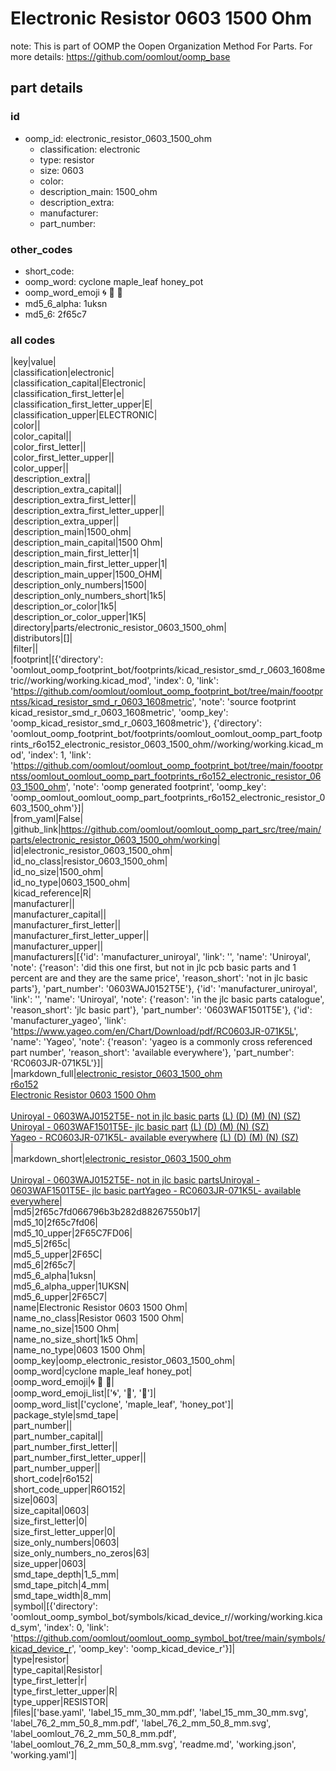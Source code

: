 # Electronic Resistor 0603 1500 Ohm  

note: This is part of OOMP the Oopen Organization Method For Parts. For more details: https://github.com/oomlout/oomp_base

##  part details





### id
* oomp_id: electronic_resistor_0603_1500_ohm
  * classification: electronic
  * type: resistor
  * size: 0603
  * color: 
  * description_main: 1500_ohm
  * description_extra: 
  * manufacturer: 
  * part_number: 

### other_codes
* short_code: 
* oomp_word: cyclone maple_leaf honey_pot
* oomp_word_emoji :cyclone: :maple_leaf: :honey_pot:
* md5_6_alpha: 1uksn
* md5_6: 2f65c7

### all codes 
|key|value|  
|classification|electronic|  
|classification_capital|Electronic|  
|classification_first_letter|e|  
|classification_first_letter_upper|E|  
|classification_upper|ELECTRONIC|  
|color||  
|color_capital||  
|color_first_letter||  
|color_first_letter_upper||  
|color_upper||  
|description_extra||  
|description_extra_capital||  
|description_extra_first_letter||  
|description_extra_first_letter_upper||  
|description_extra_upper||  
|description_main|1500_ohm|  
|description_main_capital|1500 Ohm|  
|description_main_first_letter|1|  
|description_main_first_letter_upper|1|  
|description_main_upper|1500_OHM|  
|description_only_numbers|1500|  
|description_only_numbers_short|1k5|  
|description_or_color|1k5|  
|description_or_color_upper|1K5|  
|directory|parts/electronic_resistor_0603_1500_ohm|  
|distributors|[]|  
|filter||  
|footprint|[{'directory': 'oomlout_oomp_footprint_bot/footprints/kicad_resistor_smd_r_0603_1608metric//working/working.kicad_mod', 'index': 0, 'link': 'https://github.com/oomlout/oomlout_oomp_footprint_bot/tree/main/foootprntss/kicad_resistor_smd_r_0603_1608metric', 'note': 'source footprint kicad_resistor_smd_r_0603_1608metric', 'oomp_key': 'oomp_kicad_resistor_smd_r_0603_1608metric'}, {'directory': 'oomlout_oomp_footprint_bot/footprints/oomlout_oomlout_oomp_part_footprints_r6o152_electronic_resistor_0603_1500_ohm//working/working.kicad_mod', 'index': 1, 'link': 'https://github.com/oomlout/oomlout_oomp_footprint_bot/tree/main/foootprntss/oomlout_oomlout_oomp_part_footprints_r6o152_electronic_resistor_0603_1500_ohm', 'note': 'oomp generated footprint', 'oomp_key': 'oomp_oomlout_oomlout_oomp_part_footprints_r6o152_electronic_resistor_0603_1500_ohm'}]|  
|from_yaml|False|  
|github_link|https://github.com/oomlout/oomlout_oomp_part_src/tree/main/parts/electronic_resistor_0603_1500_ohm/working|  
|id|electronic_resistor_0603_1500_ohm|  
|id_no_class|resistor_0603_1500_ohm|  
|id_no_size|1500_ohm|  
|id_no_type|0603_1500_ohm|  
|kicad_reference|R|  
|manufacturer||  
|manufacturer_capital||  
|manufacturer_first_letter||  
|manufacturer_first_letter_upper||  
|manufacturer_upper||  
|manufacturers|[{'id': 'manufacturer_uniroyal', 'link': '', 'name': 'Uniroyal', 'note': {'reason': 'did this one first, but not in jlc pcb basic parts and 1 percent are and they are the same price', 'reason_short': 'not in jlc basic parts'}, 'part_number': '0603WAJ0152T5E'}, {'id': 'manufacturer_uniroyal', 'link': '', 'name': 'Uniroyal', 'note': {'reason': 'in the jlc basic parts catalogue', 'reason_short': 'jlc basic part'}, 'part_number': '0603WAF1501T5E'}, {'id': 'manufacturer_yageo', 'link': 'https://www.yageo.com/en/Chart/Download/pdf/RC0603JR-071K5L', 'name': 'Yageo', 'note': {'reason': 'yageo is a commonly cross referenced part number', 'reason_short': 'available everywhere'}, 'part_number': 'RC0603JR-071K5L'}]|  
|markdown_full|[electronic_resistor_0603_1500_ohm](https://github.com/oomlout/oomlout_oomp_part_src/tree/main/parts/electronic_resistor_0603_1500_ohm/working)<br>[r6o152](https://github.com/oomlout/oomlout_oomp_part_src/tree/main/parts/electronic_resistor_0603_1500_ohm/working)<br>[Electronic Resistor 0603 1500 Ohm](https://github.com/oomlout/oomlout_oomp_part_src/tree/main/parts/electronic_resistor_0603_1500_ohm/working)<br><br>[Uniroyal - 0603WAJ0152T5E- not in jlc basic parts]() [(L)  ](https://www.lcsc.com/search?q=0603WAJ0152T5E)[(D)  ](https://www.digikey.com/en/products?keywords=0603WAJ0152T5E)[(M)  ](https://www.mouser.com/Search/Refine?Keyword=0603WAJ0152T5E)[(N)  ](https://www.newark.com/search?st=0603WAJ0152T5E)[(SZ)  ](https://so.szlcsc.com/global.html?k=0603WAJ0152T5E)<br>[Uniroyal - 0603WAF1501T5E- jlc basic part]() [(L)  ](https://www.lcsc.com/search?q=0603WAF1501T5E)[(D)  ](https://www.digikey.com/en/products?keywords=0603WAF1501T5E)[(M)  ](https://www.mouser.com/Search/Refine?Keyword=0603WAF1501T5E)[(N)  ](https://www.newark.com/search?st=0603WAF1501T5E)[(SZ)  ](https://so.szlcsc.com/global.html?k=0603WAF1501T5E)<br>[Yageo - RC0603JR-071K5L- available everywhere](https://www.yageo.com/en/Chart/Download/pdf/RC0603JR-071K5L) [(L)  ](https://www.lcsc.com/search?q=RC0603JR-071K5L)[(D)  ](https://www.digikey.com/en/products?keywords=RC0603JR-071K5L)[(M)  ](https://www.mouser.com/Search/Refine?Keyword=RC0603JR-071K5L)[(N)  ](https://www.newark.com/search?st=RC0603JR-071K5L)[(SZ)  ](https://so.szlcsc.com/global.html?k=RC0603JR-071K5L)<br>|  
|markdown_short|[electronic_resistor_0603_1500_ohm](https://github.com/oomlout/oomlout_oomp_part_src/tree/main/parts/electronic_resistor_0603_1500_ohm/working)<br><br>[Uniroyal - 0603WAJ0152T5E- not in jlc basic parts]()[Uniroyal - 0603WAF1501T5E- jlc basic part]()[Yageo - RC0603JR-071K5L- available everywhere](https://www.yageo.com/en/Chart/Download/pdf/RC0603JR-071K5L)|  
|md5|2f65c7fd066796b3b282d88267550b17|  
|md5_10|2f65c7fd06|  
|md5_10_upper|2F65C7FD06|  
|md5_5|2f65c|  
|md5_5_upper|2F65C|  
|md5_6|2f65c7|  
|md5_6_alpha|1uksn|  
|md5_6_alpha_upper|1UKSN|  
|md5_6_upper|2F65C7|  
|name|Electronic Resistor 0603 1500 Ohm|  
|name_no_class|Resistor 0603 1500 Ohm|  
|name_no_size|1500 Ohm|  
|name_no_size_short|1k5 Ohm|  
|name_no_type|0603 1500 Ohm|  
|oomp_key|oomp_electronic_resistor_0603_1500_ohm|  
|oomp_word|cyclone maple_leaf honey_pot|  
|oomp_word_emoji|:cyclone: :maple_leaf: :honey_pot:|  
|oomp_word_emoji_list|[':cyclone:', ':maple_leaf:', ':honey_pot:']|  
|oomp_word_list|['cyclone', 'maple_leaf', 'honey_pot']|  
|package_style|smd_tape|  
|part_number||  
|part_number_capital||  
|part_number_first_letter||  
|part_number_first_letter_upper||  
|part_number_upper||  
|short_code|r6o152|  
|short_code_upper|R6O152|  
|size|0603|  
|size_capital|0603|  
|size_first_letter|0|  
|size_first_letter_upper|0|  
|size_only_numbers|0603|  
|size_only_numbers_no_zeros|63|  
|size_upper|0603|  
|smd_tape_depth|1_5_mm|  
|smd_tape_pitch|4_mm|  
|smd_tape_width|8_mm|  
|symbol|[{'directory': 'oomlout_oomp_symbol_bot/symbols/kicad_device_r//working/working.kicad_sym', 'index': 0, 'link': 'https://github.com/oomlout/oomlout_oomp_symbol_bot/tree/main/symbols/kicad_device_r', 'oomp_key': 'oomp_kicad_device_r'}]|  
|type|resistor|  
|type_capital|Resistor|  
|type_first_letter|r|  
|type_first_letter_upper|R|  
|type_upper|RESISTOR|  
|files|['base.yaml', 'label_15_mm_30_mm.pdf', 'label_15_mm_30_mm.svg', 'label_76_2_mm_50_8_mm.pdf', 'label_76_2_mm_50_8_mm.svg', 'label_oomlout_76_2_mm_50_8_mm.pdf', 'label_oomlout_76_2_mm_50_8_mm.svg', 'readme.md', 'working.json', 'working.yaml']|  
